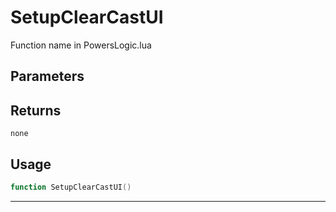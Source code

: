 # SetupClearCastUI
Function name in PowersLogic.lua
## Parameters

## Returns
`none`
## Usage
```lua
function SetupClearCastUI()
```
---
